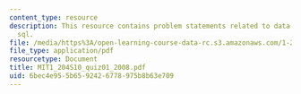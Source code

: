 ```yaml
---
content_type: resource
description: This resource contains problem statements related to data modeling and
  sql.
file: /media/https%3A/open-learning-course-data-rc.s3.amazonaws.com/1-204-computer-algorithms-in-systems-engineering-spring-2010/6bec4e955b6592426778975b8b63e709_MIT1_204S10_quiz01_2008.pdf
file_type: application/pdf
resourcetype: Document
title: MIT1_204S10_quiz01_2008.pdf
uid: 6bec4e95-5b65-9242-6778-975b8b63e709
---
```

